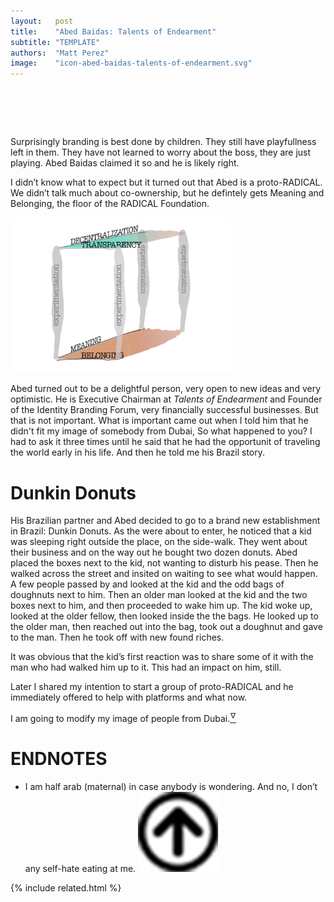```yaml
---
layout:   post
title:    "Abed Baidas: Talents of Endearment"
subtitle: "TEMPLATE"
authors:  "Matt Perez"
image:    "icon-abed-baidas-talents-of-endearment.svg"
---
```


<div style="display:none;">
 <p>Surprisingly branding is best done by children. They still have playfullness left in them.</p>
</div>

<h1>&nbsp;</h1>
 <p>Surprisingly branding is best done by children. They still have playfullness left in them. They have not learned to worry about the boss, they are just playing. Abed Baidas claimed it so and he is likely right.</p>
 <p>I didn&rsquo;t know what to expect but it turned out that Abed is a proto-<span class='_paradigm'>RADICAL</span>. We didn&rsquo;t talk much about co-ownership, but he defintely gets Meaning and Belonging, the floor of the <span class='_paradigm'>RADICAL</span> Foundation.</p>
  <div class="_center">
   <img
    src="/assets/img/pic-the-radical-foundation-house-4.svg"
    alt="Imagine a box. The floor is labeled MEANING & BELONGING, things that are fundamental to people. The ceiling is labeled DECENTRALIZATION & TRANSPARENCY,  things fundamental to companies and other groups of people. The ceiling is held up by four columns labeled EXPERIMENTATION, fundamental to all practices."
    style="width:70%; ">
  </div>
 <p>Abed turned out to be a delightful person, very open to new ideas and very optimistic. He is Executive Chairman at <em>Talents of Endearment</em> and Founder of the Identity Branding Forum, very financially successful businesses. But that is not important. What is important came out when I told him that he didn't fit my image of somebody from Dubai, <span class="_quotespan">So what happened to you?</span> I had to ask it three times until he said that he had the opportunit of traveling the world early in his life. And then he told me his Brazil story.</p>

<h1>Dunkin Donuts</h1>
 <p>His Brazilian partner and Abed decided to go to a brand new establishment in Brazil: Dunkin Donuts. As the were about to enter, he noticed that a kid was sleeping right outside the place, on the side-walk. They went about their business and on the way out he bought two dozen donuts. Abed placed the boxes next to the kid, not wanting to <span class="_quotespan">disturb his pease.</span> Then he walked across the street and insited on waiting to see what would happen. A few people passed by and looked at the kid and the odd bags of doughnuts next to him. Then an older man looked at the kid and the two boxes next to him, and then proceeded to wake him up. The kid woke up, looked at the older fellow, then looked inside the the bags. He looked up to the older man, then reached out into the bag, took out a doughnut and gave to the man. Then he took off with new found riches.</span>
 <p>It was obvious that the kid&rsquo;s first reaction was to share some of it with the man who had walked him up to it. This had an impact on him, still.</p>
 <p>Later I shared my intention to start a group of proto-<span class='_paradigm'>RADICAL</span> and he immediately offered to help with platforms and what now.</p>
 <p>I am going to modify my image of people from Dubai.<a href="#en01"><sup id="bm01">&hairsp;&nabla;&hairsp;</sup></a></p>

<h1 class="_section">ENDNOTES</h1>
 <ul>
  <li id="en01">
   <p class="_list-item">
    I am half arab (maternal) in case anybody is wondering. And no, I don&rsquo;t any self-hate eating at me.
    <a class="_uparrow" href="#bm01"><img src="/assets/img/arrow-up-icon.png"></a>
   </p>
  </li>
 </ul>

{% include related.html %}